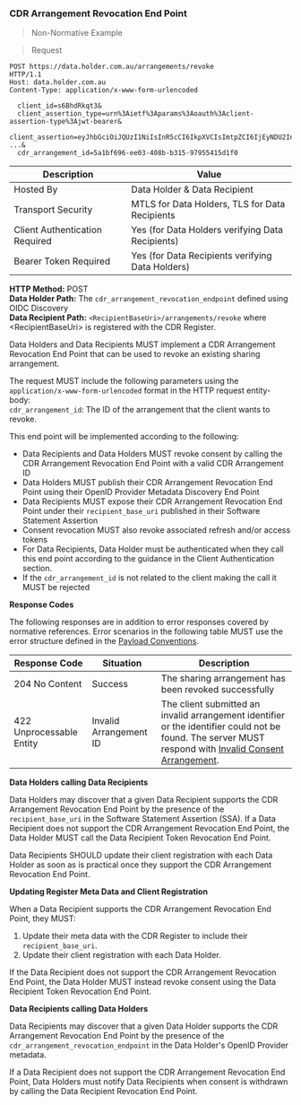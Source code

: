 ### CDR Arrangement Revocation End Point

> Non-Normative Example

>Request

```
POST https://data.holder.com.au/arrangements/revoke
HTTP/1.1
Host: data.holder.com.au
Content-Type: application/x-www-form-urlencoded

  client_id=s6BhdRkqt3&
  client_assertion_type=urn%3Aietf%3Aparams%3Aoauth%3Aclient-assertion-type%3Ajwt-bearer&
  client_assertion=eyJhbGciOiJQUzI1NiIsInR5cCI6IkpXVCIsImtpZCI6IjEyNDU2In0.ey ...&
  cdr_arrangement_id=5a1bf696-ee03-408b-b315-97955415d1f0
```

| Description | Value   |
|---|---|
| Hosted By  | Data Holder & Data Recipient  |
|  Transport Security |  MTLS for Data Holders, TLS for Data Recipients |
| Client Authentication Required | Yes (for Data Holders verifying Data Recipients) |
| Bearer Token Required| Yes (for Data Recipients verifying Data Holders) |

**HTTP Method:** POST<br/>
**Data Holder Path:** The ``cdr_arrangement_revocation_endpoint`` defined using OIDC Discovery<br/>
**Data Recipient Path:** ``<RecipientBaseUri>/arrangements/revoke`` where \<RecipientBaseUri\> is registered with the CDR Register.<br/>

Data Holders and Data Recipients MUST implement a CDR Arrangement Revocation End Point that can be used to revoke an existing sharing arrangement.

The request MUST include the following parameters using the ``application/x-www-form-urlencoded`` format in the HTTP request entity-body: <br/>
``cdr_arrangement_id``: The ID of the arrangement that the client wants to revoke.

This end point will be implemented according to the following:

* Data Recipients and Data Holders MUST revoke consent by calling the CDR Arrangement Revocation End Point  with a valid CDR Arrangement ID
* Data Holders MUST publish their CDR Arrangement Revocation End Point using their OpenID Provider Metadata Discovery End Point
* Data Recipients MUST expose their CDR Arrangement Revocation End Point under their `recipient_base_uri` published in their Software Statement Assertion
* Consent revocation MUST also revoke associated refresh and/or access tokens
* For Data Recipients, Data Holder must be authenticated when they call this end point according to the guidance in the Client Authentication section.
* If the ``cdr_arrangement_id`` is not related to the client making the call it MUST be rejected

**Response Codes**

The following responses are in addition to error responses covered by normative references. Error scenarios in the following table MUST use the error structure defined in the [Payload Conventions](#payload-conventions).

Response Code | Situation | Description
-- | -- | --
204 No Content | Success | The sharing arrangement has been revoked successfully
422 Unprocessable Entity | Invalid Arrangement ID | The client submitted an invalid arrangement identifier or the identifier could not be found. The server MUST respond with [Invalid Consent Arrangement](#error-422-authorisation-invalid-arrangement).

**Data Holders calling Data Recipients**

Data Holders may discover that a given Data Recipient supports the CDR Arrangement Revocation End Point  by the presence of the `recipient_base_uri` in the Software Statement Assertion (SSA). If a Data Recipient does not support the CDR Arrangement Revocation End Point, the Data Holder MUST call the Data Recipient Token Revocation End Point.

Data Recipients SHOULD update their client registration with each Data Holder as soon as is practical once they support the CDR Arrangement Revocation End Point.

**Updating Register Meta Data and Client Registration**

When a Data Recipient supports the CDR Arrangement Revocation End Point, they MUST:
1. Update their meta data with the CDR Register to include their ``recipient_base_uri``.
2. Update their client registration with each Data Holder.

If the Data Recipient does not support the CDR Arrangement Revocation End Point, the Data Holder MUST instead revoke consent using the Data Recipient Token Revocation End Point.

**Data Recipients calling Data Holders**

Data Recipients may discover that a given Data Holder supports the CDR Arrangement Revocation End Point by the presence of the ``cdr_arrangement_revocation_endpoint`` in the Data Holder's OpenID Provider metadata.

If a Data Recipient does not support the CDR Arrangement Revocation End Point, Data Holders must notify Data Recipients when consent is withdrawn by calling the Data Recipient Revocation End Point.

